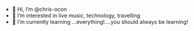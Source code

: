 - 👋 Hi, I’m @chris-ocon
- 👀 I’m interested in live music, technology, travelling
- 🌱 I’m currently learning ...everything!....you should always be learning!

<!---
chris-ocon/chris-ocon is a ✨ special ✨ repository because its `README.md` (this file) appears on your GitHub profile.
You can click the Preview link to take a look at your changes.
--->

